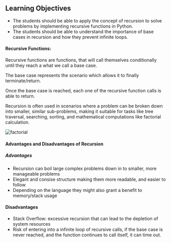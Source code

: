 ## Learning Objectives

- The students should be able to apply the concept of recursion to solve problems by implementing recursive functions in Python.
- The students should be able to understand the importance of base cases in recursion and how they prevent infinite loops.

#### Recursive Functions:
Recursive functions are functions, that will call themselves conditionally until they reach a what we call a base case.

The base case represents the scenario which allows it to finally terminate/return.

Once the base case is reached, each one of the recursive function calls is able to return.

Recursion is often used in scenarios where a problem can be broken down into smaller, similar sub-problems, making it suitable for tasks like tree traversal, searching, sorting, and mathematical computations like factorial calculation.

![factorial](https://www.mathwarehouse.com/programming/images/recusion-factorial-code-animated-gifs.gif)

#### Advantages and Disadvantages of Recursion

##### Advantages
- Recursion can boil large complex problems down in to smaller, more manageable problems
- Elegant and consise structure making them more readable, and easier to follow
- Depending on the language they might also grant a benefit to memory/stack usage

#### Disadvantages
- Stack Overflow: excessive recursion that can lead to the depletion of system resources
- Risk of entering into a infinite loop of recursive calls, if the base case is never reached, and the function continues to call itself, it can time out.
